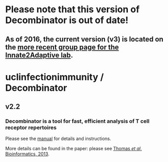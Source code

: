 # Please note that this version of Decombinator is out of date!
## As of 2016, the current version (v3) is located on the [more recent group page for the Innate2Adaptive lab](https://github.com/innate2adaptive/Decombinator).

# uclinfectionimmunity / Decombinator 
## v2.2

### Decombinator is a tool for fast, efficient analysis of T cell receptor repertoires

Please see the [manual](https://github.com/uclinfectionimmunity/Decombinator/raw/master/DecombinatorV2Manual.pdf) for details and instructions.

More details can be found in the paper: please see [Thomas *et al*, Bioinformatics, 2013](http://dx.doi.org/10.1093/bioinformatics/btt004).

